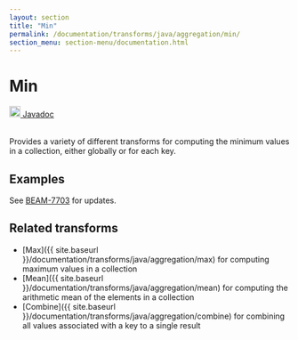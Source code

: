 ```yaml
---
layout: section
title: "Min"
permalink: /documentation/transforms/java/aggregation/min/
section_menu: section-menu/documentation.html
---
```

<!--
Licensed under the Apache License, Version 2.0 (the "License");
you may not use this file except in compliance with the License.
You may obtain a copy of the License at

http://www.apache.org/licenses/LICENSE-2.0

Unless required by applicable law or agreed to in writing, software
distributed under the License is distributed on an "AS IS" BASIS,
WITHOUT WARRANTIES OR CONDITIONS OF ANY KIND, either express or implied.
See the License for the specific language governing permissions and
limitations under the License.
-->
# Min
<table align="left">
    <a target="_blank" class="button"
        href="https://beam.apache.org/releases/javadoc/current/index.html?org/apache/beam/sdk/transforms/Min.html">
      <img src="https://beam.apache.org/images/logos/sdks/java.png" width="20px" height="20px"
           alt="Javadoc" />
     Javadoc
    </a>
</table>
<br>
Provides a variety of different transforms for computing the minimum
values in a collection, either globally or for each key.

## Examples
See [BEAM-7703](https://issues.apache.org/jira/browse/BEAM-7703) for updates.

## Related transforms 
* [Max]({{ site.baseurl }}/documentation/transforms/java/aggregation/max)
  for computing maximum values in a collection
* [Mean]({{ site.baseurl }}/documentation/transforms/java/aggregation/mean)
  for computing the arithmetic mean of the elements in a collection
* [Combine]({{ site.baseurl }}/documentation/transforms/java/aggregation/combine)
  for combining all values associated with a key to a single result